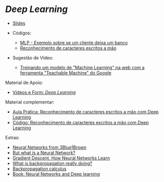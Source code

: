 # _Deep Learning_
* [Slides](https://docs.google.com/presentation/d/1pxztvhuOc36D76cDW86oj8nGZAIlQSEn2GZJE0GzGLw/edit?usp=sharing)
* Códigos:
  * [MLP - Exemplo sobre se um cliente deixa um banco](https://colab.research.google.com/drive/1NndIE2zvup_aWqSG06JR7i6_WxXQ-xMU?usp=sharing)
  * [Reconhecimento de caracteres escritos a mão](https://colab.research.google.com/drive/1gGi-n3vAJkjdEKMYLZkSCXoDhyRS1tSJ?usp=sharing)

* Sugestão de Vídeo:
  * [Treinando um modelo de "Machine Learning" na web com a ferramenta "Teachable Machine" do Google](https://www.youtube.com/watch?v=Qkop0rB-v1A)

Material de Apoio:
* [Vídeos e Form: _Deep Learning_](https://docs.google.com/forms/d/e/1FAIpQLSerRGTZZPjgz7yv1zWqZQfFVM6WkTyqkB22R7w3IRnvcRNE5A/viewform?usp=sf_link)
  
Material complementar: 
* [Aula Prática: Reconhecimento de caracteres escritos a mão com Deep Learning](https://youtu.be/lXCz0tduSh8) 
* [Código: Reconhecimento de caracteres escritos a mão com Deep Learning](https://colab.research.google.com/drive/18fPqtpy6AV5Uo-WlmyFe6Epj-7UlrXgg) 

Extras: 
* [Neural Networks from 3Blue1Brown](https://www.3blue1brown.com/lessons/neural-networks)
* [But what is a Neural Network?](https://www.youtube.com/watch?v=aircAruvnKk)
* [Gradient Descent, How Neural Networks Learn](https://www.youtube.com/watch?v=IHZwWFHWa-w)
* [What is backpropagation really doing?](https://www.youtube.com/watch?v=Ilg3gGewQ5U)
* [Backpropagation calculus](https://www.youtube.com/watch?v=tIeHLnjs5U8)
* [Book: Neural Networks and Deep learning](http://neuralnetworksanddeeplearning.com/index.html)
